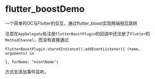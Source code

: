 # flutter_boostDemo
一个简单的OC与Flutter的交互，通过flutter_boost实现两端相互跳转

注意在`AppDelegate`处注册`FlutterBoostPlugin`的回调中还注册了`Flutter`的`MethodChannel`，而没有直接通过
```
FlutterBoostPlugin.sharedInstance().addEventListener({ (name, arguments) in
            
}, forName: "eventName")
```
方式去添加事件监听。
